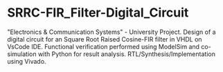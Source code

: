 # SRRC-FIR_Filter-Digital_Circuit
"Electronics &amp; Communication Systems" - University Project. Design of a digital circuit for an Square Root Raised Cosine-FIR filter in VHDL on VsCode IDE. Functional verification performed using ModelSim and co-simulation with Python for result analysis. RTL/Synthesis/Implementation using Vivado.
